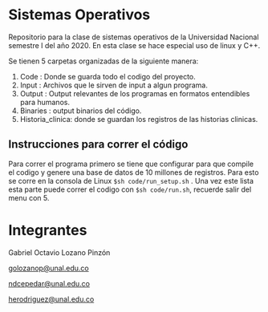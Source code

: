 Sistemas Operativos
==================
Repositorio para la clase de sistemas operativos de la Universidad Nacional semestre I del año 2020. En esta clase se hace especial uso de linux y C++.

Se tienen 5 carpetas organizadas de la siguiente manera:
1. Code : Donde se guarda todo el codigo del proyecto.
1. Input : Archivos que le sirven de input a algun programa. 
1. Output : Output relevantes de los programas en formatos entendibles para humanos.
1. Binaries : output binarios del código. 
2. Historia_clinica: donde se guardan los registros de las historias clinicas.

Instrucciones para correr el código 
----------------------
Para correr el programa primero se tiene que configurar para que compile el codigo y genere una base de datos de 10 millones de registros. Para esto se corre en la consola de Linux  `$sh code/run_setup.sh` . Una vez este lista esta parte puede correr el codigo con `$sh code/run.sh`, recuerde salir del menu con $5$. 

Integrantes
============
Gabriel Octavio Lozano Pinzón

golozanop@unal.edu.co

ndcepedar@unal.edu.co

herodriguez@unal.edu.co


